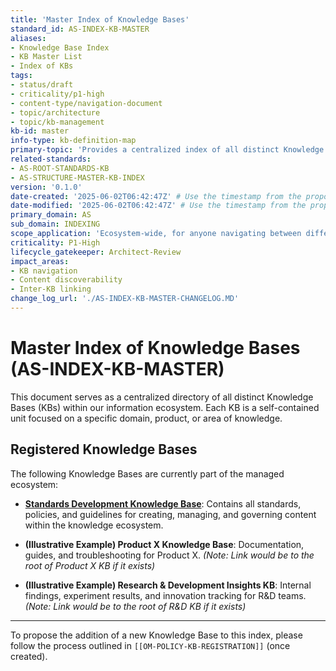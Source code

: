 ```yaml
---
title: 'Master Index of Knowledge Bases'
standard_id: AS-INDEX-KB-MASTER
aliases:
- Knowledge Base Index
- KB Master List
- Index of KBs
tags:
- status/draft
- criticality/p1-high
- content-type/navigation-document
- topic/architecture
- topic/kb-management
kb-id: master
info-type: kb-definition-map
primary-topic: 'Provides a centralized index of all distinct Knowledge Bases within the ecosystem.'
related-standards:
- AS-ROOT-STANDARDS-KB
- AS-STRUCTURE-MASTER-KB-INDEX
version: '0.1.0'
date-created: '2025-06-02T06:42:47Z' # Use the timestamp from the proposal
date-modified: '2025-06-02T06:42:47Z' # Use the timestamp from the proposal
primary_domain: AS
sub_domain: INDEXING
scope_application: 'Ecosystem-wide, for anyone navigating between different KBs.'
criticality: P1-High
lifecycle_gatekeeper: Architect-Review
impact_areas:
- KB navigation
- Content discoverability
- Inter-KB linking
change_log_url: './AS-INDEX-KB-MASTER-CHANGELOG.MD'
---
```


# Master Index of Knowledge Bases (AS-INDEX-KB-MASTER)

This document serves as a centralized directory of all distinct Knowledge Bases (KBs) within our information ecosystem. Each KB is a self-contained unit focused on a specific domain, product, or area of knowledge.

## Registered Knowledge Bases

The following Knowledge Bases are currently part of the managed ecosystem:

-   **[Standards Development Knowledge Base]([[AS-ROOT-STANDARDS-KB]])**: Contains all standards, policies, and guidelines for creating, managing, and governing content within the knowledge ecosystem.

-   **(Illustrative Example) Product X Knowledge Base**: Documentation, guides, and troubleshooting for Product X. *(Note: Link would be to the root of Product X KB if it exists)*

-   **(Illustrative Example) Research & Development Insights KB**: Internal findings, experiment results, and innovation tracking for R&D teams. *(Note: Link would be to the root of R&D KB if it exists)*

---
To propose the addition of a new Knowledge Base to this index, please follow the process outlined in `[[OM-POLICY-KB-REGISTRATION]]` (once created).
